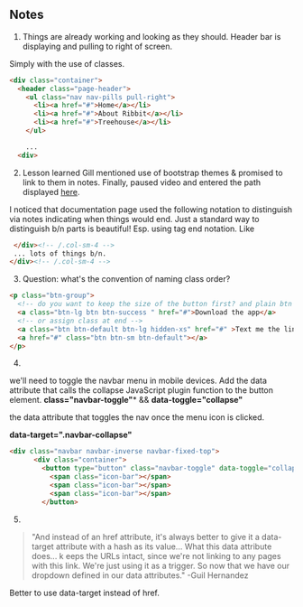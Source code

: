 ## Notes

1. Things are already working and looking as they should. Header bar is displaying and pulling to right of screen.

Simply with the use of classes.

```html
<div class="container">
  <header class="page-header">
    <ul class="nav nav-pills pull-right">
      <li><a href="#">Home</a></li>
      <li><a href="#">About Ribbit</a></li>
      <li><a href="#">Treehouse</a></li>
    </ul>

    ...
  <div>
```

2. Lesson learned Gill mentioned use of bootstrap themes & promised to link to them in notes.
Finally, paused video and entered the path displayed [here](http://getbootstrap.com/examples/theme/#).

I noticed that documentation page used the following notation to distinguish via notes indicating when things would end. Just a standard way to distinguish b/n parts is beautiful! Esp. using tag end notation. Like </patriarchy>

```html
 </div><!-- /.col-sm-4 -->
 ... lots of things b/n.
</div><!-- /.col-sm-4 -->
```

3. Question: what's the convention of naming class order?

```html
<p class="btn-group">
  <!-- do you want to keep the size of the button first? and plain btn class to go second? -->
  <a class="btn-lg btn btn-success " href="#">Download the app</a>
  <!-- or assign class at end -->
  <a class="btn btn-default btn-lg hidden-xs" href="#" >Text me the link</a>
  <a href="#" class="btn btn-sm btn-default"></a>
</p>
```

4.   
we'll need to toggle the navbar menu in mobile devices. Add the data attribute that calls the collapse JavaScript plugin function to the button element.
**class="navbar-toggle"*** && **data-toggle="collapse"**

the data attribute that toggles the nav once the menu icon is clicked.

**data-target=".navbar-collapse"**

```html
<div class="navbar navbar-inverse navbar-fixed-top">
      <div class="container">
        <button type="button" class="navbar-toggle" data-toggle="collapse" data-target=".navbar-collapse">
          <span class="icon-bar"></span>
          <span class="icon-bar"></span>
          <span class="icon-bar"></span>
        </button>
```

5.
> "And instead of an href attribute, it's always better to give it a data-target attribute with a hash as its value... What this data attribute does... k eeps the URLs
intact, since we're not linking to any pages with this link. We're just using it as a trigger. So now that we have our dropdown defined in our data attributes." -Guil Hernandez

Better to use data-target instead of href.
